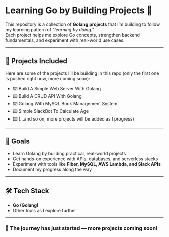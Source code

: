 # Learning Go by Building Projects 🚀

This repository is a collection of **Golang projects** that I’m building to follow my learning pattern of _"learning by doing."_  
Each project helps me explore Go concepts, strengthen backend fundamentals, and experiment with real-world use cases.

---

## 📂 Projects Included

Here are some of the projects I’ll be building in this repo (only the first one is pushed right now, more coming soon):

- ⌨️ Build A Simple Web Server With Golang
- ⌨️ Build A CRUD API With Golang
- ⌨️ Golang With MySQL Book Management System
- ⌨️ Simple SlackBot To Calculate Age
- ⌨️ (…and so on, more projects will be added as I progress)

---

## 🎯 Goals

- Learn Golang by building practical, real-world projects
- Get hands-on experience with APIs, databases, and serverless stacks
- Experiment with tools like **Fiber, MySQL, AWS Lambda, and Slack APIs**
- Document my progress along the way

---

## 🛠️ Tech Stack

- **Go (Golang)**
- Other tools as I explore further

---

### 🌱 The journey has just started — more projects coming soon!
